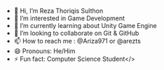 - 👋 Hi, I’m Reza Thoriqis Sulthon 
- 👀 I’m interested in Game Development 
- 🌱 I’m currently learning about Unity Game Engine 
- 💞️ I’m looking to collaborate on Git & GitHub
- 📫 How to reach me : @Ariza971 or @arezts
- 😄 Pronouns: He/Him
- ⚡ Fun fact: Computer Science Student</>

<!---
Ariza971/Ariza971 is a ✨ special ✨ repository because its `README.md` (this file) appears on your GitHub profile.
You can click the Preview link to take a look at your changes.
--->
